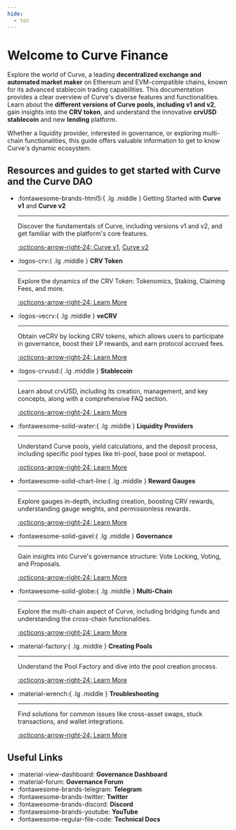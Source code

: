 ```yaml
---
hide:
  - toc
---
```


<h1>Welcome to Curve Finance</h1>

Explore the world of Curve, a leading **decentralized exchange and automated market maker** on Ethereum and EVM-compatible chains, known for its advanced stablecoin trading capabilities. This documentation provides a clear overview of Curve's diverse features and functionalities. Learn about the **different versions of Curve pools, including v1 and v2**, gain insights into the **CRV token**, and understand the innovative **crvUSD stablecoin** and new **lending** platform.

Whether a liquidity provider, interested in governance, or exploring multi-chain functionalities, this guide offers valuable information to get to know Curve's dynamic ecosystem.



<h2 style="font-weight: bold;">Resources and guides to get started with Curve and the Curve DAO</h2>

<div class="grid cards" markdown>

-   :fontawesome-brands-html5:{ .lg .middle } Getting Started with **Curve v1** and **Curve v2**

    ---

    Discover the fundamentals of Curve, including versions v1 and v2, and get familiar with the platform's core features.

    [:octicons-arrow-right-24: Curve v1](./base-features/understanding-curve.md), [Curve v2](./base-features/understanding-crypto-pools.md)

-   :logos-crv:{ .lg .middle } **CRV Token**

    ---

    Explore the dynamics of the CRV Token: Tokenomics, Staking, Claiming Fees, and more.

    [:octicons-arrow-right-24: Learn More](./crv-token/overview.md)

-   :logos-vecrv:{ .lg .middle } **veCRV**

    ---

    Obtain veCRV by locking CRV tokens, which allows users to participate in governance, boost their LP rewards, and earn protocol accrued fees.

    [:octicons-arrow-right-24: Learn More](./crv-token/vecrv.md)

-   :logos-crvusd:{ .lg .middle } **Stablecoin**

    ---

    Learn about crvUSD, including its creation, management, and key concepts, along with a comprehensive FAQ section.

    [:octicons-arrow-right-24: Learn More](./crvusd/understanding-crvusd.md)

-   :fontawesome-solid-water:{ .lg .middle } **Liquidity Providers**

    ---

    Understand Curve pools, yield calculations, and the deposit process, including specific pool types like tri-pool, base pool or metapool.

    [:octicons-arrow-right-24: Learn More](./lp/understanding-curve-pools.md)

-   :fontawesome-solid-chart-line:{ .lg .middle } **Reward Gauges**

    ---

    Explore gauges in-depth, including creation, boosting CRV rewards, understanding gauge weights, and permissionless rewards.

    [:octicons-arrow-right-24: Learn More](./reward-gauges/understanding-gauges.md)


-   :fontawesome-solid-gavel:{ .lg .middle } **Governance**

    ---

    Gain insights into Curve's governance structure: Vote Locking, Voting, and Proposals.

    [:octicons-arrow-right-24: Learn More](./governance/understanding-governance.md)

-   :fontawesome-solid-globe:{ .lg .middle } **Multi-Chain**

    ---

    Explore the multi-chain aspect of Curve, including bridging funds and understanding the cross-chain functionalities.

    [:octicons-arrow-right-24: Learn More](./multichain/understanding-multichain.md)

-   :material-factory:{ .lg .middle } **Creating Pools**

    ---

    Understand the Pool Factory and dive into the pool creation process.

    [:octicons-arrow-right-24: Learn More](./factory-pools/pool-creation-overview.md)

-   :material-wrench:{ .lg .middle } **Troubleshooting**

    ---

    Find solutions for common issues like cross-asset swaps, stuck transactions, and wallet integrations.

    [:octicons-arrow-right-24: Learn More](./troubleshooting/support.md)

</div>



## **Useful Links**


<div class="grid cards" markdown>

- <a href="http://dao.curve.fi/" style="color: inherit; text-decoration: none;">:material-view-dashboard: **Governance Dashboard**</a>
- <a href="https://gov.curve.fi/" style="color: inherit; text-decoration: none;">:material-forum: **Governance Forum**</a>
- <a href="https://t.me/curvefi" style="color: inherit; text-decoration: none;">:fontawesome-brands-telegram: **Telegram**</a>
- <a href="https://twitter.com/curvefinance" style="color: inherit; text-decoration: none;">:fontawesome-brands-twitter: **Twitter**</a>
- <a href="https://discord.gg/rgrfS7W" style="color: inherit; text-decoration: none;">:fontawesome-brands-discord: **Discord**</a>
- <a href="http://www.youtube.com/c/CurveFinance" style="color: inherit; text-decoration: none;">:fontawesome-brands-youtube: **YouTube**</a>
- <a href="https://docs.curve.fi/" style="color: inherit; text-decoration: none;">:fontawesome-regular-file-code: **Technical Docs**</a>

</div>